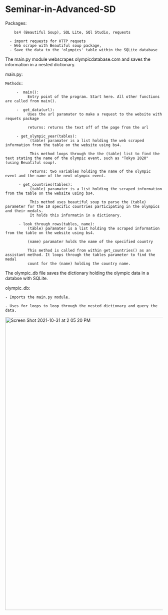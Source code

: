 # Seminar-in-Advanced-SD
Packages: 

        bs4 (Beautiful Soup), SQL Lite, SQl Studio, requests
        
      - import requests for HTTP requets
      - Web scrape with Beautiful soup package, 
      - Save the data to the 'olympics' table within the SQLite database
      
The main.py module webscrapes olympicdatabase.com and saves the information in a nested dictionary.

main.py:
    
    Methods:
    
         -  main(): 
              Entry point of the program. Start here. All other functions are called from main().

         -  get_data(url):
              Uses the url paramater to make a request to the website with requets package
              
              returns: returns the text off of the page from the url
              
         - get_olympic_year(tables):
               (table) paramater is a list holding the web scraped information from the table on the website using bs4.
               
               This method loops through the the (table) list to find the text stating the name of the olympic event, such as "Tokyo 2020" (using Beuatiful soup).
               
               returns: two variables holding the name of the olympic event and the name of the next olympic event.
               
          - get_countries(tables):
               (table) paramater is a list holding the scraped information from the table on the website using bs4.
               
               This method uses beautiful soup to parse the (table) parameter for the 10 specific countries participating in the olympics and their medals. 
               It holds this informatin in a dictionary.
               
          - look_through_rows(tables, name):
              (table) paramater is a list holding the scraped information from the table on the website using bs4.
              
              (name) paramater holds the name of the specified country 
              
              This method is called from within get_countries() as an assistant method. It loops through the tables parameter to find the medal
              count for the (name) holding the country name.
              
The olympic_db file saves the dictionary holding the olympic data in a databse with SQLite.


olympic_db:
    
    - Imports the main.py module.
    
    - Uses for loops to loop through the nested dictionary and query the data.
    
    
   <img width="934" alt="Screen Shot 2021-10-31 at 2 05 20 PM" src="https://user-images.githubusercontent.com/70460601/139597884-aa2a9678-677c-4d89-8305-0898e81efea4.png">

   
      
